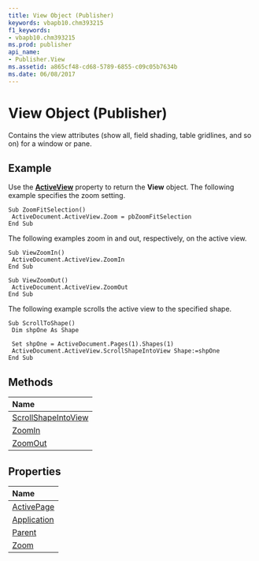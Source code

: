 ```yaml
---
title: View Object (Publisher)
keywords: vbapb10.chm393215
f1_keywords:
- vbapb10.chm393215
ms.prod: publisher
api_name:
- Publisher.View
ms.assetid: a865cf48-cd68-5789-6855-c09c05b7634b
ms.date: 06/08/2017
---
```



# View Object (Publisher)

Contains the view attributes (show all, field shading, table gridlines, and so on) for a window or pane.
 


## Example

Use the  **[ActiveView](Publisher.Document.ActiveView.md)** property to return the **View** object. The following example specifies the zoom setting.
 

 

```
Sub ZoomFitSelection() 
 ActiveDocument.ActiveView.Zoom = pbZoomFitSelection 
End Sub
```

The following examples zoom in and out, respectively, on the active view.
 

 



```
Sub ViewZoomIn() 
 ActiveDocument.ActiveView.ZoomIn 
End Sub 
 
Sub ViewZoomOut() 
 ActiveDocument.ActiveView.ZoomOut 
End Sub
```

The following example scrolls the active view to the specified shape.
 

 



```
Sub ScrollToShape() 
 Dim shpOne As Shape 
 
 Set shpOne = ActiveDocument.Pages(1).Shapes(1) 
 ActiveDocument.ActiveView.ScrollShapeIntoView Shape:=shpOne 
End Sub
```


## Methods



|**Name**|
|:-----|
|[ScrollShapeIntoView](Publisher.View.ScrollShapeIntoView.md)|
|[ZoomIn](Publisher.View.ZoomIn.md)|
|[ZoomOut](Publisher.View.ZoomOut.md)|

## Properties



|**Name**|
|:-----|
|[ActivePage](Publisher.View.ActivePage.md)|
|[Application](Publisher.View.Application.md)|
|[Parent](Publisher.View.Parent.md)|
|[Zoom](Publisher.View.Zoom.md)|

